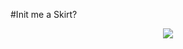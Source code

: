 #Init me a Skirt?
<center><img src="http://ny-image2.etsy.com/il_fullxfull.122353250.jpg"
/></center>
